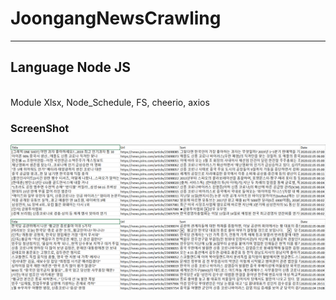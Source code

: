 # JoongangNewsCrawling
---------------------
<h2>Language <strong>Node JS</strong></h2><br>
Module Xlsx, Node_Schedule, FS, cheerio, axios

<h3>ScreenShot</h3>
<p float="left">
  <img src="/ScreenShot/RsultMoney.PNG" width="800" /><br>
  <img src="/ScreenShot/ResultPolitices.PNG" width="800" /> 
</p>
